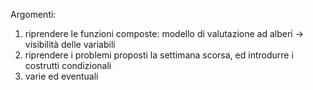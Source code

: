 Argomenti:

1. riprendere le funzioni composte: modello di valutazione ad alberi -> visibilità delle variabili
2. riprendere i problemi proposti la settimana scorsa, ed introdurre i costrutti condizionali
3. varie ed eventuali 
 
